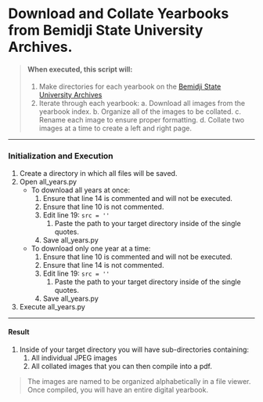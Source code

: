 # Download and Collate Yearbooks from Bemidji State University Archives.

>#### When executed, this script will:
>1. Make directories for each yearbook on the [Bemidji State University Archives](https://www.bemidjistate.edu/library/archives/index.html)
>2. Iterate through each yearbook:
    a. Download all images from the yearbook index.
    b. Organize all of the images to be collated.
    c. Rename each image to ensure proper formatting.
    d. Collate two images at a time to create a left and right page.

---

### Initialization and Execution
1. Create a directory in which all files will be saved.
2. Open all_years.py
   - To download all years at once:
        1. Ensure that line 14 is commented and will not be executed.
        2. Ensure that line 10 is not commented.
        3. Edit line 19:
            `src = ''`
           1. Paste the path to your target directory inside of the single quotes.
        4. Save all_years.py
   - To download only one year at a time:
       1. Ensure that line 10 is commented and will not be executed.
       2. Ensure that line 14 is not commented.
       3. Edit line 19:
            `src = ''`
           1. Paste the path to your target directory inside of the single quotes.
        4. Save all_years.py
3.  Execute all_years.py

---

#### Result

1. Inside of your target directory you will have sub-directories containing:
   1. All individual JPEG images
   2. All collated images that you can then compile into a pdf.

>The images are named to be organized alphabetically in a file viewer.
>Once compiled, you will have an entire digital yearbook.
